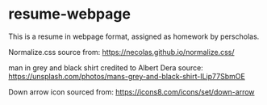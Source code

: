 # resume-webpage

This is a resume in webpage format, assigned as homework by perscholas. 

Normalize.css source from: https://necolas.github.io/normalize.css/

man in grey and black shirt credited to Albert Dera
source: https://unsplash.com/photos/mans-grey-and-black-shirt-ILip77SbmOE

Down arrow icon sourced from: https://icons8.com/icons/set/down-arrow